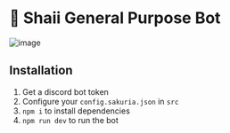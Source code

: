 # 🌸 Shaii General Purpose Bot

![image](https://cdn.discordapp.com/attachments/550913067517607946/914330045663825951/unknown.png)

## Installation

1. Get a discord bot token 
2. Configure your `config.sakuria.json` in `src`
3. `npm i` to install dependencies
4. `npm run dev` to run the bot
